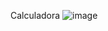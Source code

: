 
Calculadora 
![image](https://github.com/luisdavi485/Calculado-/assets/134106664/5ba451dd-ee69-4656-b0e3-d3154c33f4cd)
